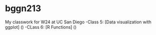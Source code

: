 # bggn213
My classwork for W24 at UC San Diego
-Class 5: [Data visualization with ggplot] ()
-CLass 6: [R Functions] ()
